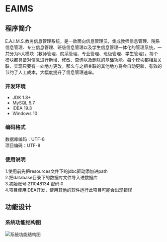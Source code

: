 # EAIMS

## 程序简介
E.A.I.M.S.教务信息管理系统，是一款面向信息管理员，集成教师信息管理、院系信息管理、专业信息管理、班级信息管理以及学生信息管理一体化的管理系统，一共分为5大模块（教师管理、院系管理、专业管理、班级管理、学生管理）。每个模块都具备对信息进行新增、修改、查询以及删除的基础功能。每个模块都相互关联，实现只要有一处地方更改，那么与之相关联的其他地方将会自动更新，有效的节约了人工成本，大幅度提升了信息管理速率。    

### 开发环境
- JDK 1.8+
- MySQL 5.7
- IDEA 19.3
- Windows 10

### 编码格式
数据库编码：UTF-8  
项目编码：UTF-8

### 使用说明
1.使用前先把resources文件下的jdbc驱动添加进path  
2.把database目录下的数据库文件导入进数据库  
3.初始账号:211048134 密码:0  
4.项目使用IDEA开发，使用其他的软件运行此项目可能会出现错误

## 功能设计

### 系统功能结构图
![系统功能结构图](https://github.com/sourceice/EAIMS/blob/master/src/pres/zfy/eaims/images/%E7%B3%BB%E7%BB%9F%E5%8A%9F%E8%83%BD%E7%BB%93%E6%9E%84%E5%9B%BE.png?raw=true "系统功能结构图")

